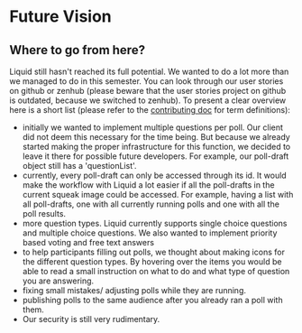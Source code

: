# Future Vision

## Where to go from here?
Liquid still hasn't reached its full potential. We wanted to do a lot more than we managed to do in this semester. You can look through our user stories on github or zenhub (please beware that the user stories project on github is outdated, because we switched to zenhub). To present a clear overview here is a short list (please refer to the  [contributing doc](https://github.com/hpi-swa-teaching/Liquid/blob/main/CONTRIBUTING.md) for term definitions):
- initially we wanted to  implement multiple questions per poll. Our client did not deem this  necessary for the time being. But because we already started making the proper infrastructure for this function, we decided to leave it there for possible future developers. For example, our poll-draft object still has a 'questionList'.
- currently, every poll-draft can only be accessed through its id. It would make the workflow with Liquid a lot easier if all the poll-drafts in the current squeak image could be accessed. For example, having a list with all poll-drafts, one with all currently running polls and one with all the poll results.
- more question types. Liquid currently supports single choice questions and multiple choice questions. We also  wanted to implement priority based voting and free text answers
- to help participants filling out polls, we thought about making icons for the different question types. By hovering over the items you would be able to read a small instruction on what to do and what  type of question you are answering.
- fixing small mistakes/ adjusting polls while they are running.
- publishing polls to the same audience after you already ran a poll with them.
- Our security is still very rudimentary.
